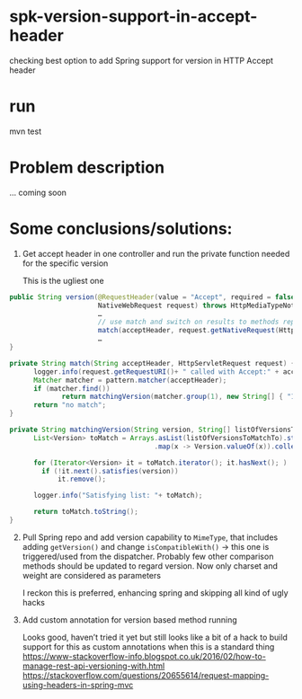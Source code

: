 # spk-version-support-in-accept-header
checking best option to add Spring support for version in HTTP Accept header

# run
mvn test

# Problem description
... coming soon

# Some conclusions/solutions:

1.	Get accept header in one controller and run the private function needed for the specific version

       This is the ugliest one
```java
public String version(@RequestHeader(value = "Accept", required = false) String acceptHeader,
                      NativeWebRequest request) throws HttpMediaTypeNotAcceptableException {
                      …
                      // use match and switch on results to methods representing needed version
                      match(acceptHeader, request.getNativeRequest(HttpServletRequest.class))   
                      …
}

private String match(String acceptHeader, HttpServletRequest request) {
      logger.info(request.getRequestURI()+ " called with Accept:" + acceptHeader);
      Matcher matcher = pattern.matcher(acceptHeader);
      if (matcher.find())
             return matchingVersion(matcher.group(1), new String[] { "1.0.1", "1.3.1", "1.3.4", "2.5.0" });
      return "no match";
}

private String matchingVersion(String version, String[] listOfVersionsToMatchTo) {
      List<Version> toMatch = Arrays.asList(listOfVersionsToMatchTo).stream()
                                    .map(x -> Version.valueOf(x)).collect(Collectors.toList());

      for (Iterator<Version> it = toMatch.iterator(); it.hasNext(); )
        if (!it.next().satisfies(version))
            it.remove();

      logger.info("Satisfying list: "+ toMatch);

      return toMatch.toString();
}
```

2.	Pull Spring repo and add version capability to ```MimeType```, that includes adding ```getVersion()``` and change ```isCompatibleWith()``` -> this one is triggered/used from the dispatcher. Probably few other comparison methods should be updated to regard version. Now only charset and weight are considered as parameters

       I reckon this is preferred, enhancing spring and skipping all kind of ugly hacks

3.	Add custom annotation for version based method running

       Looks good, haven’t tried it yet but still looks like a bit of a hack to build support for this as custom annotations when this is a standard thing
https://www-stackoverflow-info.blogspot.co.uk/2016/02/how-to-manage-rest-api-versioning-with.html
https://stackoverflow.com/questions/20655614/request-mapping-using-headers-in-spring-mvc
